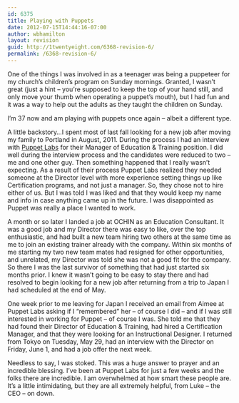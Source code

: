 ```yaml
---
id: 6375
title: Playing with Puppets
date: 2012-07-15T14:44:16-07:00
author: wbhamilton
layout: revision
guid: http://1twentyeight.com/6368-revision-6/
permalink: /6368-revision-6/
---
```

One of the things I was involved in as a teenager was being a puppeteer for my church&#8217;s children&#8217;s program on Sunday mornings. Granted, I wasn&#8217;t great (just a hint – you&#8217;re supposed to keep the top of your hand still, and only move your thumb when operating a puppet&#8217;s mouth), but I had fun and it was a way to help out the adults as they taught the children on Sunday.

I&#8217;m 37 now and am playing with puppets once again – albeit a different type.

A little backstory&#8230;I spent most of last fall looking for a new job after moving my family to Portland in August, 2011. During the process I had an interview with <a title="Puppet Labs" href="http://www.puppetlabs.com" target="_blank">Puppet Labs</a> for their Manager of Education & Training position. I did well during the interview process and the candidates were reduced to two – me and one other guy. Then something happened that I really wasn&#8217;t expecting. As a result of their process Puppet Labs realized they needed someone at the Director level with more experience setting things up like Certification programs, and not just a manager. So, they chose not to hire either of us. But I was told I was liked and that they would keep my name and info in case anything came up in the future. I was disappointed as Puppet was really a place I wanted to work.

A month or so later I landed a job at OCHIN as an Education Consultant. It was a good job and my Director there was easy to like, over the top enthusiastic, and had built a new team hiring two others at the same time as me to join an existing trainer already with the company. Within six months of me starting my two new team mates had resigned for other opportunities, and unrelated, my Director was told she was not a good fit for the company. So there I was the last survivor of something that had just started six months prior. I knew it wasn&#8217;t going to be easy to stay there and had resolved to begin looking for a new job after returning from a trip to Japan I had scheduled at the end of May.

One week prior to me leaving for Japan I received an email from Aimee at Puppet Labs asking if I &#8220;remembered&#8221; her – of course I did – and if I was still interested in working for Puppet – of course I was. She told me that they had found their Director of Education & Training, had hired a Certification Manager, and that they were looking for an Instructional Designer. I returned from Tokyo on Tuesday, May 29, had an interview with the Director on Friday, June 1, and had a job offer the next week.

Needless to say, I was stoked. This was a huge answer to prayer and an incredible blessing. I&#8217;ve been at Puppet Labs for just a few weeks and the folks there are incredible. I am overwhelmed at how smart these people are. It&#8217;s a little intimidating, but they are all extremely helpful, from Luke – the CEO – on down.